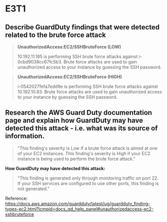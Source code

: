 # E3T1

## Describe GuardDuty findings that were detected related to the brute force attack

> **UnauthorizedAccess:EC2/SSHBruteForce (LOW)**
>
> 10.192.11.185 is performing SSH brute force attacks against i-0cbd9038cc67fc5b3. Brute force attacks are used to gain unauthorized access to your instance by guessing the SSH password.

> **UnauthorizedAccess:EC2/SSHBruteForce (HIGH)**
>
> i-0542027fefa7edd9e is performing SSH brute force attacks against 10.192.10.83. Brute force attacks are used to gain unauthorized access to your instance by guessing the SSH password.

## Research the AWS Guard Duty documentation page and explain how GuardDuty may have detected this attack - i.e. what was its source of information.

> "This finding's severity is Low if a brute force attack is aimed at one of your EC2 instances. This finding's severity is High if your EC2 instance is being used to perform the brute force attack."

**How GuardDuty may have detected this attack:**
> "This finding is generated only through monitoring traffic on port 22. If your SSH services are configured to use other ports, this finding is not generated."

Reference: https://docs.aws.amazon.com/guardduty/latest/ug/guardduty_finding-types-ec2.html?icmpid=docs_gd_help_panel#unauthorizedaccess-ec2-sshbruteforce
